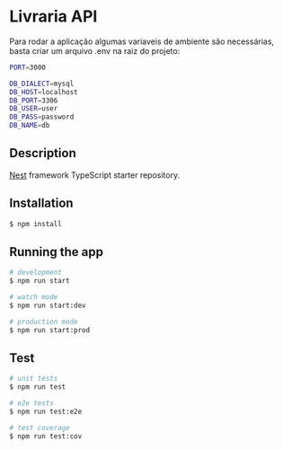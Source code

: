 # Livraria API
Para rodar a aplicação algumas variaveis de ambiente são necessárias,
basta criar um arquivo .env na raiz do projeto:

```bash
PORT=3000

DB_DIALECT=mysql
DB_HOST=localhost
DB_PORT=3306
DB_USER=user 
DB_PASS=password
DB_NAME=db
```

## Description

[Nest](https://github.com/nestjs/nest) framework TypeScript starter repository.

## Installation

```bash
$ npm install
```

## Running the app

```bash
# development
$ npm run start

# watch mode
$ npm run start:dev

# production mode
$ npm run start:prod
```

## Test

```bash
# unit tests
$ npm run test

# e2e tests
$ npm run test:e2e

# test coverage
$ npm run test:cov
```
